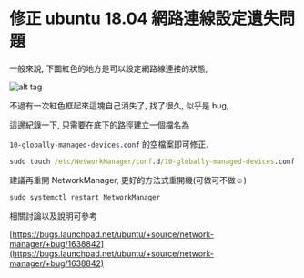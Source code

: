 # 修正 ubuntu 18.04 網路連線設定遺失問題

一般來說, 下圖紅色的地方是可以設定網路線連接的狀態,

![alt tag](https://i.imgur.com/3wLYDUA.png)

不過有一次紅色框起來這塊自己消失了, 找了很久, 似乎是 bug,

這邊紀錄一下, 只需要在底下的路徑建立一個檔名為

`10-globally-managed-devices.conf` 的空檔案即可修正.

```cmd
sudo touch /etc/NetworkManager/conf.d/10-globally-managed-devices.conf
```

建議再重開 NetworkManager, 更好的方法式重開機(可做可不做:relaxed:)

```cmd
sudo systemctl restart NetworkManager
```

相關討論以及說明可參考

[https://bugs.launchpad.net/ubuntu/+source/network-manager/+bug/1638842](https://bugs.launchpad.net/ubuntu/+source/network-manager/+bug/1638842)
